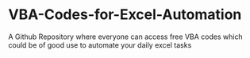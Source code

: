 # VBA-Codes-for-Excel-Automation
A Github Repository where everyone can access free VBA codes which could be of good use to automate your daily excel tasks

